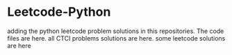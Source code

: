 # Leetcode-Python
adding the python leetcode problem solutions in this repositories. 
The code files are here.
all CTCI problems solutions are here.
some leetcode solutions are here









































































































































































































































































































































































































































































































































































































































































































































































































